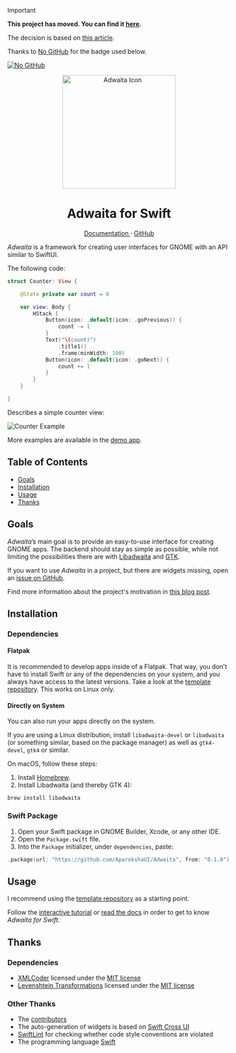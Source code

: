 > [!IMPORTANT]  
>
> **This project has moved. You can find it [here](https://git.aparoksha.dev/aparoksha/adwaita-swift).**
>
> The decision is based on [this article](https://sfconservancy.org/GiveUpGitHub/).
>
> Thanks to [No GitHub](https://codeberg.org/NoGitHub) for the badge used below.
>
> [![No GitHub](https://nogithub.codeberg.page/badge.svg)](https://sfconservancy.org/GiveUpGitHub/)

<p align="center">
  <img width="256" alt="Adwaita Icon" src="Icons/AdwaitaIcon.png">
  <h1 align="center">Adwaita for Swift</h1>
</p>

<p align="center">
  <a href="https://aparokshaui.github.io/adwaita-swift/">
  Documentation
  </a>
  ·
  <a href="https://github.com/AparokshaUI/Adwaita">
  GitHub
  </a>
</p>

_Adwaita_ is a framework for creating user interfaces for GNOME with an API similar to SwiftUI.

The following code:

```swift
struct Counter: View {

    @State private var count = 0

    var view: Body {
        HStack {
            Button(icon: .default(icon: .goPrevious)) {
                count -= 1
            }
            Text("\(count)")
                .title1()
                .frame(minWidth: 100)
            Button(icon: .default(icon: .goNext)) {
                count += 1
            }
        }
    }

}
```

Describes a simple counter view:

![Counter Example][image-1]

More examples are available in the [demo app][1].

## Table of Contents

- [Goals][2]
- [Installation][4]
- [Usage][5]
- [Thanks][6]

## Goals

_Adwaita_’s main goal is to provide an easy-to-use interface for creating GNOME apps. The backend should stay as simple as possible, while not limiting the possibilities there are with [Libadwaita][7] and [GTK][8].

If you want to use _Adwaita_ in a project, but there are widgets missing, open an [issue on GitHub][9].

Find more information about the project's motivation in [this blog post](https://www.swift.org/blog/adwaita-swift/).

## Installation
### Dependencies
#### Flatpak

It is recommended to develop apps inside of a Flatpak.
That way, you don't have to install Swift or any of the dependencies on your system, and you always have access to the latest versions.
Take a look at the [template repository](https://github.com/AparokshaUI/AdwaitaTemplate).
This works on Linux only.

#### Directly on System

You can also run your apps directly on the system.

If you are using a Linux distribution, install `libadwaita-devel` or `libadwaita` (or something similar, based on the package manager) as well as `gtk4-devel`, `gtk4` or similar.

On macOS, follow these steps:
1. Install [Homebrew][11].
2. Install Libadwaita (and thereby GTK 4):
```
brew install libadwaita
```

### Swift Package
1. Open your Swift package in GNOME Builder, Xcode, or any other IDE.
2. Open the `Package.swift` file.
3. Into the `Package` initializer, under `dependencies`, paste:
```swift
.package(url: "https://github.com/AparokshaUI/Adwaita", from: "0.1.0")   
```

## Usage

I recommend using the [template repository](https://github.com/AparokshaUI/AdwaitaTemplate) as a starting point.

Follow the [interactive tutorial](https://aparokshaui.github.io/adwaita-swift/tutorials/table-of-contents) or [read the docs](https://aparokshaui.github.io/adwaita-swift/documentation/adwaita) in order to get to know _Adwaita for Swift_.

## Thanks

### Dependencies
- [XMLCoder][18] licensed under the [MIT license][19]
- [Levenshtein Transformations](https://github.com/david-swift/LevenshteinTransformations) licensed under the [MIT license](https://github.com/david-swift/LevenshteinTransformations/blob/main/LICENSE.md)

### Other Thanks
- The [contributors][20]
- The auto-generation of widgets is based on [Swift Cross UI](https://github.com/stackotter/swift-cross-ui)
- [SwiftLint][21] for checking whether code style conventions are violated
- The programming language [Swift][22]

[1]:    Tests/
[2]:	#goals
[4]:	#installation
[5]:	#usage
[6]:	#thanks
[7]:	https://gnome.pages.gitlab.gnome.org/libadwaita/doc/1-latest/index.html
[8]:	https://docs.gtk.org/gtk4/
[9]:	https://github.com/AparokshaUI/Adwaita/issues
[10]:	https://github.com/AparokshaUI/Libadwaita
[11]:	https://brew.sh
[12]:	user-manual/GettingStarted.md
[13]:	user-manual/Basics/HelloWorld.md
[14]:   user-manual/Basics/CreatingViews.md
[15]:   user-manual/Basics/Windows.md
[16]:   user-manual/Basics/KeyboardShortcuts.md
[17]:   user-manual/Advanced/CreatingWidgets.md
[18]:	https://github.com/CoreOffice/XMLCoder
[19]:	https://github.com/CoreOffice/XMLCoder/blob/main/LICENSE
[20]:	Contributors.md
[21]:	https://github.com/realm/SwiftLint
[22]:	https://github.com/apple/swift
[23]:	https://github.com/SourceDocs/SourceDocs

[image-1]: Icons/Counter.png
[image-2]: Icons/Demo.png
